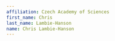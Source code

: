 ```yaml
---
affiliation: Czech Academy of Sciences
first_name: Chris
last_name: Lambie-Hanson
name: Chris Lambie-Hanson
---
```

